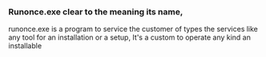 ### Runonce.exe clear to the meaning its name,
runonce.exe is a program to service the customer of types the services like any tool for an installation or a setup, It's a custom to operate any kind an installable
